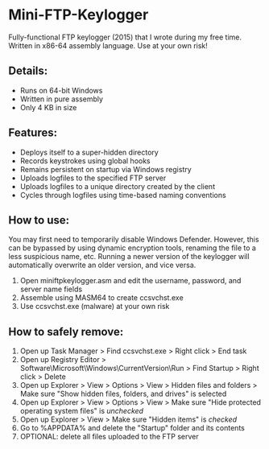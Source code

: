 # Mini-FTP-Keylogger
Fully-functional FTP keylogger (2015) that I wrote during my free time. Written in x86-64 assembly language. Use at your own risk!

## Details:
- Runs on 64-bit Windows
- Written in pure assembly
- Only 4 KB in size

## Features:
- Deploys itself to a super-hidden directory
- Records keystrokes using global hooks
- Remains persistent on startup via Windows registry
- Uploads logfiles to the specified FTP server
- Uploads logfiles to a unique directory created by the client
- Cycles through logfiles using time-based naming conventions

## How to use:
You may first need to temporarily disable Windows Defender. However, this can be bypassed by using dynamic encryption tools, renaming the file to a less suspicious name, etc. Running a newer version of the keylogger will automatically overwrite an older version, and vice versa.
1. Open miniftpkeylogger.asm and edit the username, password, and server name fields
2. Assemble using MASM64 to create ccsvchst.exe
3. Use ccsvchst.exe (malware) at your own risk

## How to safely remove:
1. Open up Task Manager > Find ccsvchst.exe > Right click > End task
2. Open up Registry Editor > Software\Microsoft\Windows\CurrentVersion\Run > Find Startup > Right click > Delete
3. Open up Explorer > View > Options > View > Hidden files and folders > Make sure "Show hidden files, folders, and drives" is selected
3. Open up Explorer > View > Options > View > Make sure "Hide protected operating system files" is *unchecked*
3. Open up Explorer > View > Make sure "Hidden items" is *checked*
4. Go to %APPDATA% and delete the "Startup" folder and its contents
5. OPTIONAL: delete all files uploaded to the FTP server
